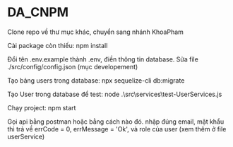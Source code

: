 # DA_CNPM
Clone repo về thư mục khác, chuyển sang nhánh KhoaPham

Cài package còn thiếu: npm install

Đổi tên .env.example thành .env, điền thông tin database.
Sửa file ./src/config/config.json (mục developement)

Tạo bảng users trong database: npx sequelize-cli db:migrate

Tạo User trong database để test: node .\src\services\test-UserServices.js

Chạy project: npm start

Gọi api bằng postman hoặc bằng cách nào đó. nhập đúng email, mật khẩu thì trả về errCode = 0, errMessage = 'Ok', và role của user (xem thêm ở file userService)

